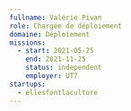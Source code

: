 ```yaml
---
fullname: Valérie Pivan
role: Chargée de déploiement
domaine: Déploiement
missions:
  - start: 2021-05-25
    end: 2021-11-25
    status: independent
    employer: UT7
startups:
  - ellesfontlaculture
---
```


